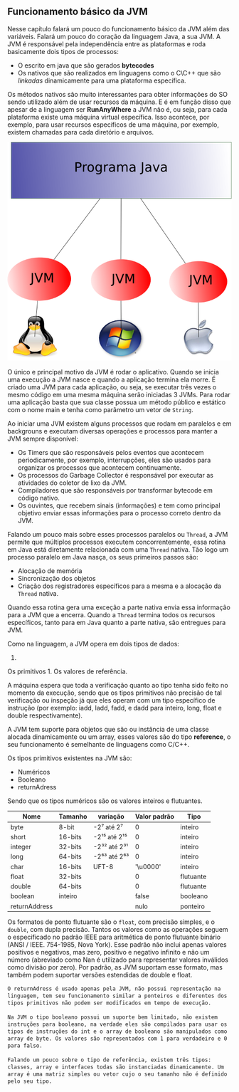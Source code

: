 ## Funcionamento básico da JVM


Nesse capítulo falará um pouco do funcionamento básico da JVM além das variáveis. Falará um pouco do coração da linguagem Java, a sua JVM. A JVM é responsável pela independência entre as plataformas e roda basicamente dois tipos de processos: 

* O escrito em java que são gerados **bytecodes** 
* Os nativos que são realizados em linguagens como o C\C++ que são *linkadas* dinamicamente para uma plataforma específica.

Os métodos nativos são muito interessantes para obter informações do SO sendo utilizado além de usar recursos da máquina. E é em função disso que apesar de a linguagem ser **RunAnyWhere** a JVM não é, ou seja, para cada plataforma existe uma máquina virtual específica. Isso acontece, por exemplo, para usar recursos específicos de uma máquina, por exemplo, existem chamadas para cada diretório e arquivos.


![A JVM precisa ser compilada para uma plataforma específica.](imagens/chapter_2_1.png)




O único e principal motivo da JVM é rodar o aplicativo. Quando se inicia uma execução a JVM nasce e quando a aplicação termina ela morre. É criado uma JVM para cada aplicação, ou seja, se executar três vezes o mesmo código em uma mesma máquina serão iniciadas 3 JVMs. Para rodar uma aplicação basta que sua classe possua um método público e estático com o nome main e tenha como parâmetro um vetor de `String`.


Ao iniciar uma JVM existem alguns processos que rodam em paralelos e em backgrouns e executam diversas operações e processos para manter a JVM sempre disponível: 


* Os Timers que são responsáveis pelos eventos que acontecem periodicamente, por exemplo, interrupções, eles são usados para organizar os processos que acontecem continuamente. 
* Os processos do Garbage Collector é responsável por executar as atividades do coletor de lixo da JVM.
* Compiladores que são responsáveis por transformar bytecode em código nativo.
* Os ouvintes, que recebem sinais (informações) e tem como principal objetivo enviar essas informações para o processo correto dentro da JVM.
 

Falando um pouco mais sobre esses processos paralelos ou `Thread`, a JVM permite que múltiplos processos executem concorrentemente, essa rotina em Java está diretamente relacionada com uma `Thread` nativa. Tão logo um processo paralelo em Java nasça, os seus primeiros passos são:

* Alocação de memória
* Sincronização dos objetos
* Criação dos registradores específicos para a mesma e a alocação da `Thread` nativa. 
 
Quando essa rotina gera uma exceção a parte nativa envia essa informação para a JVM que a encerra. Quando a `Thread` termina todos os recursos específicos, tanto para em Java quanto a parte nativa, são entregues para JVM.

Como na linguagem, a JVM opera em dois tipos de dados: 

1. 
Os primitivos
1. 
Os valores de referência. 


A máquina espera que toda a verificação quanto ao tipo tenha sido feito no momento da execução, sendo que os tipos primitivos não precisão de tal verificação ou inspeção já que eles operam com um tipo específico de instrução (por exemplo: iadd, ladd, fadd, e dadd para inteiro, long, float e double respectivamente).

A JVM tem suporte para objetos que são ou instância de uma classe alocada dinamicamente ou um array, esses valores são do tipo **reference**, o seu funcionamento é semelhante de linguagens como C/C++.

Os tipos primitivos existentes na JVM são: 

* Numéricos
* Booleano 
* returnAdress

Sendo que os tipos numéricos são os valores inteiros e flutuantes.

|Nome|Tamanho|variação|Valor padrão|Tipo|
| -- | -- | -- | -- | -- |
|byte|8-bit|-2⁷  até 2⁷|0|inteiro|
|short|16-bits|-2¹⁵ até  2¹⁵|0|inteiro|
|integer|32-bits|-2³² até 2³¹|0|inteiro|
|long|64-bits|-2⁶³ até 2⁶³|0|inteiro|
|char|16-bits|UFT-8|'\u0000'|inteiro|
|float|32-bits||0|flutuante|
|double|64-bits||0|flutuante|
|boolean|inteiro||false|booleano|
|returnAddress|||nulo|ponteiro|

Os formatos de ponto flutuante são o `float`, com precisão simples, e o `double`, com dupla precisão. Tantos os valores como as operações seguem o especificado no padrão IEEE para aritmética de ponto flutuante binário (ANSI / IEEE. 754-1985, Nova York). Esse padrão não inclui apenas valores positivos e negativos, mas zero, positivo e negativo infinito e não um número (abreviado como Nan é utilizado para representar valores inválidos como divisão por zero). Por padrão, as JVM suportam esse formato, mas também podem suportar versões estendidas de double e float.

	O returnAdress é usado apenas pela JVM, não possui representação na linguagem, tem seu funcionamento similar a ponteiros e diferentes dos tipos primitivos não podem ser modificados em tempo de execução.

	Na JVM o tipo booleano possui um suporte bem limitado, não existem instruções para booleano, na verdade eles são compilados para usar os tipos de instruções do int e o array de booleano são manipulados como array de byte. Os valores são representados com 1 para verdadeiro e 0 para falso.

	Falando um pouco sobre o tipo de referência, existem três tipos: classes, array e interfaces todas são instanciadas dinamicamente. Um array é uma matriz simples ou vetor cujo o seu tamanho não é definido pelo seu tipo. 